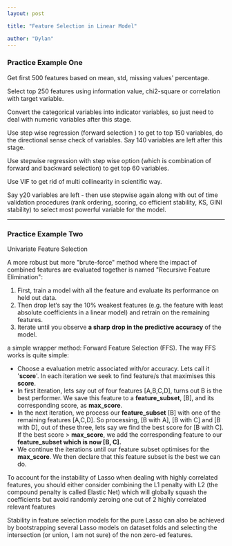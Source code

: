 ```yaml
---
layout: post

title: "Feature Selection in Linear Model"

author: "Dylan"
---
```


### Practice Example One

Get first 500 features based on mean, std, missing values' percentage.

Select top 250 features using information value, chi2-square or correlation with target variable.

Convert the categorical variables into indicator variables, so just need to deal with numeric variables after this stage.

Use step wise regression (forward selection ) to get to top 150 variables, do the directional sense check of variables. Say 140 variables are left after this stage.

Use stepwise regression with step wise option (which is combination of forward and backward selection) to get top 60 variables.

Use VIF to get rid of multi collinearity in scientific way.

Say y20 variables are left - then use stepwise again along with out of time validation procedures (rank ordering, scoring, co efficient stability, KS, GINI stability) to select most powerful variable for the model.



-----



### Practice Example Two

Univariate Feature Selection

A more robust but more "brute-force" method where the impact of combined features are evaluated together is named "Recursive Feature Elimination":

1. First, train a model with all the feature and evaluate its performance on held out data.
2. Then drop let‘s say the 10% weakest features (e.g. the feature with least absolute coefficients in a linear model) and retrain on the remaining features.
3. Iterate until you observe **a sharp drop in the predictive accuracy** of the model.



a simple wrapper method: Forward Feature Selection (FFS). The way FFS works is quite simple:

-  Choose a evaluation metric associated with/or accuracy. Lets call it '**score**'. In each iteration we seek to find feature/s that maximises this **score**.
-  In first iteration, lets say out of four features [A,B,C,D], turns out B is the best performer. We save this feature to a **feature_subset**, [B], and its corresponding score, as **max_score**.
-  In the next iteration, we process our **feature_subset** [B] with one of the remaining features [A,C,D]. So processing,  [B with A], [B with C] and [B with D], out of these three, lets say we find the best score for  [B with C]. If the best score > **max_score**, we add the corresponding feature to our **feature_subset **which is now [B, C]**.**
-  We continue the iterations until our feature subset optimises for the **max_score**. We then declare that this feature subset is the best we can do.





To account for the instability of Lasso when dealing with highly correlated features, you should either consider combining the L1 penalty with L2 (the compound penalty is called Elastic Net) which will globally squash the coefficients but avoid randomly zeroing one out of 2 highly correlated relevant features



Stability in feature selection models for the pure Lasso can also be achieved by bootstrapping several Lasso models on dataset folds and selecting the intersection (or union, I am not sure) of the non zero-ed features. 